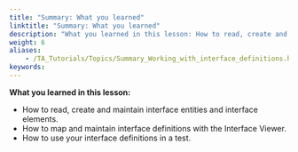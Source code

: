 ```yaml
--- 
title: "Summary: What you learned"
linktitle: "Summary: What you learned"
description: "What you learned in this lesson: How to read, create and maintain interface entities and interface elements. How to map and maintain interface definitions with the Interface Viewer. How to use your ..."
weight: 6
aliases: 
    - /TA_Tutorials/Topics/Summary_Working_with_interface_definitions.html
keywords: 
---
```


**What you learned in this lesson:**

-   How to read, create and maintain interface entities and interface elements.
-   How to map and maintain interface definitions with the Interface Viewer.
-   How to use your interface definitions in a test.



